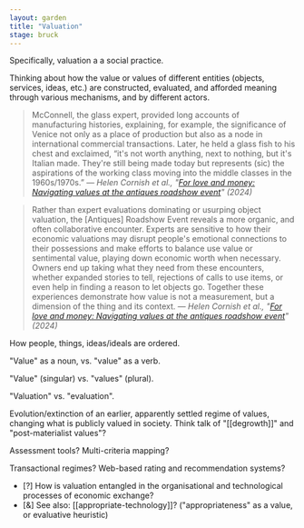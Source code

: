 ```yaml
---  
layout: garden
title: "Valuation"
stage: bruck
---
```


Specifically, valuation a a social practice.

Thinking about how the value or values of different entities (objects, services, ideas, etc.) are constructed, evaluated, and afforded meaning through various mechanisms, and by different actors.

> McConnell, the glass expert, provided long accounts of manufacturing histories, explaining, for example, the significance of Venice not only as a place of production but also as a node in international commercial transactions. Later, he held a glass fish to his chest and exclaimed, “it's not worth anything, next to nothing, but it's Italian made. They're still being made today but represents (sic) the aspirations of the working class moving into the middle classes in the 1960s/1970s.”
<cite>— Helen Cornish et al., "[For love and money: Navigating values at the antiques roadshow event](https://doi.org/10.1111/jpcu.13317)" (2024)</cite>

> Rather than expert evaluations dominating or usurping object valuation, the [Antiques] Roadshow Event reveals a more organic, and often collaborative encounter. Experts are sensitive to how their economic valuations may disrupt people's emotional connections to their possessions and make efforts to balance use value or sentimental value, playing down economic worth when necessary. Owners end up taking what they need from these encounters, whether expanded stories to tell, rejections of calls to use items, or even help in finding a reason to let objects go. Together these experiences demonstrate how value is not a measurement, but a dimension of the thing and its context.
<cite>— Helen Cornish et al., "[For love and money: Navigating values at the antiques roadshow event](https://doi.org/10.1111/jpcu.13317)" (2024)</cite>

How people, things, ideas/ideals are ordered.

"Value" as a noun, vs. "value" as a verb.

"Value" (singular) vs. "values" (plural).

"Valuation" vs. "evaluation".

Evolution/extinction of an earlier, apparently settled regime of values, changing what is publicly valued in society. Think talk of "[[degrowth]]" and "post-materialist values"?

Assessment tools? Multi-criteria mapping?

Transactional regimes? Web-based rating and recommendation systems?

- [?] How is valuation entangled in the organisational and technological processes of economic exchange?
- [&] See also: [[appropriate-technology]]? ("appropriateness" as a value, or evaluative heuristic)